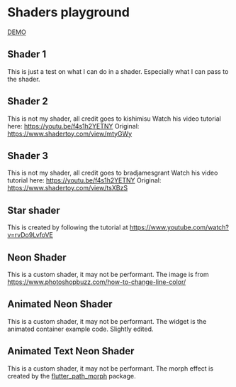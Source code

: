 # Shaders playground

[DEMO](https://ikbendewilliam.github.io/shaders_playground/build/web/#/)

## Shader 1
This is just a test on what I can do in a shader. Especially what I can pass to the shader.

## Shader 2
This is not my shader, all credit goes to kishimisu 
Watch his video tutorial here: https://youtu.be/f4s1h2YETNY
Original: https://www.shadertoy.com/view/mtyGWy

## Shader 3
This is not my shader, all credit goes to bradjamesgrant 
Watch his video tutorial here: https://youtu.be/f4s1h2YETNY
Original: https://www.shadertoy.com/view/tsXBzS

## Star shader
This is created by following the tutorial at https://www.youtube.com/watch?v=rvDo9LvfoVE

## Neon Shader
This is a custom shader, it may not be performant. 
The image is from https://www.photoshopbuzz.com/how-to-change-line-color/

## Animated Neon Shader
This is a custom shader, it may not be performant. 
The widget is the animated container example code. Slightly edited.

## Animated Text Neon Shader
This is a custom shader, it may not be performant. 
The morph effect is created by the [flutter_path_morph](https://pub.dev/packages/flutter_path_morph) package.
